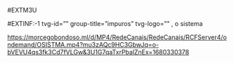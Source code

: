 #EXTM3U

#EXTINF:-1 tvg-id=”” group-title=”impuros” tvg-logo=”" , o sistema 

https://morcegobondoso.ml/d/MP4/RedeCanais/RedeCanais/RCFServer4/ondemand/OSISTMA.mp4?mu3zAQc9HC3GbwJq=o-bVEVU4qs3fk3Cd7fVLGw&3U1G7qaTxrPbalZnEx=1680330378








